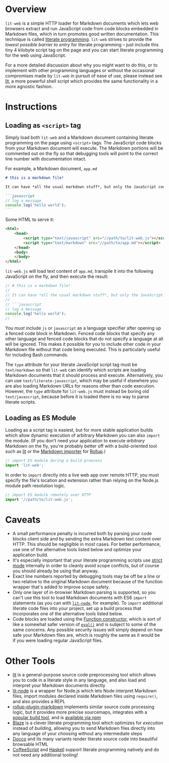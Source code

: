 # Overview

`lit-web` is a simple HTTP loader for Markdown documents which lets web browsers extract and run JavaScript code from code blocks embedded in Markdown files, which in turn promotes good written documentation. This technique is called [literate programming](https://en.wikipedia.org/wiki/Literate_programming). `lit-web` strives to provide the *lowest possible barrier to entry* for literate programming – just include this tiny 4 kilobyte script tag on the page and you can start literate programming for the web using JavaScript.

For a more detailed discussion about why you might want to do this, or to implement with other programming languages or without the occasional compromises made by `lit-web` in pursuit of ease of use, please instead see [lit](https://github.com/vijithassar/lit), a more powerful shell script which provides the same functionality in a more agnostic fashion.

# Instructions

## Loading as `<script>` tag

Simply load both `lit-web` and a Markdown document containing literate programming on the page using `<script>` tags. The JavaScript code blocks from your Markdown document will execute. The Markdown portions will be commented out on the fly so that debugging tools will point to the correct line number with documentation intact.

For example, a Markdown document, `app.md`

~~~markdown
# this is a markdown file!

It can have *all the usual markdown stuff*, but only the JavaScript code blocks will run:

```javascript
// log a message
console.log('hello world');
```
~~~

Some HTML to serve it:

```html
<html>
    <head>
        <script type="text/javascript" src="//path/to/lit-web.js"></script>
        <script type="text/markdown" src="//path/to/app.md"></script>
    </head>
    <body>
    </body>
</html>
```

`lit-web.js` will load text content of `app.md`, transpile it into the following JavaScript on the fly, and then execute the result:

```javascript
// # this is a markdown file!
//
// It can have *all the usual markdown stuff*, but only the JavaScript code blocks will run:
//
// ```javascript
// log a message
console.log('hello world');
// ```
```

You *must* include `js` or `javascript` as a language specifier after opening up a fenced code block in Markdown. Fenced code blocks that specify any other language and fenced code blocks that do not specify a language at all will be ignored. This makes it possible for you to include other code in your Markdown file without that code being executed. This is particularly useful for including Bash commands.

The `type` attribute for your literate JavaScript script tag must be `text/markdown` so that `lit-web` can identify which scripts are loading Markdown documents that it should process and execute. Alternatively, you can use `text/literate-javascript`, which may be useful if elsewhere you are also loading Markdown URLs for reasons other than code execution. However, the `type` attribute for `lit-web.js` must instead be boring old `text/javascript`, because before it is loaded there is no way to parse literate scripts. 

## Loading as ES Module

Loading as a script tag is easiest, but for more stable application builds which allow dynamic execution of arbitrary Markdown you can also `import` the module. (If you don't need your application to execute *arbitrary* Markdown on the fly, you're probably better off with a build-oriented tool such as [lit](https://github.com/vijithassar/lit) or the [Markdown importer](https://www.npmjs.com/package/rollup-plugin-markdown) for [Rollup](https://rollupjs.org).)

```javascript
// import ES module during a build proecess
import 'lit-web';
```

In order to `import` directly into a live web app over remote HTTP, you must specify the file's location and extension rather than relying on the Node.js module path resolution logic.

```javascript
// import ES module remotely over HTTP
import '//path/to/lit-web.js';
```

# Caveats

- A small performance penalty is incurred both by parsing your code blocks client side and by sending the extra Markdown text content over HTTP. This should be negligible in most cases. For better performance, use one of the alternative tools listed below and optimize your application build.
- It's especially important that your literate programming scripts use [strict mode](https://developer.mozilla.org/en-US/docs/Web/JavaScript/Reference/Strict_mode) internally in order to cleanly avoid scope conflicts, but of course you should already be using that anyway.
- Exact line numbers reported by debugging tools may be off be a line or two relative to the original Markdown document because of the function wrapper that's added to improve scope safety.
- Only one layer of in-browser Markdown parsing is supported, so you can't use this tool to load Markdown documents with ES6 `import` statements (as you can with [`lit-node`](https://github.com/Rich-Harris/lit-node), for example). To `import` additional literate code files into your project, set up a build process that incorporates one of the alternative tools listed below.
- Code blocks are loaded using the [Function constructor](https://developer.mozilla.org/en-US/docs/Web/JavaScript/Reference/Global_Objects/Function), which is sort of like a somewhat safer version of [`eval()`](https://developer.mozilla.org/en-US/docs/Web/JavaScript/Reference/Global_Objects/eval) and is subject to some of the same concerns. Any possible security issues will simply depend on how safe your Markdown files are, which is roughly the same as it would be if you were loading regular JavaScript files.

# Other Tools

- [lit](https://github.com/vijithassar/lit) is a general-purpose source code preprocessing tool which allows you to code in a literate style in any language, and also load and interpret your Markdown documents directly
- [lit-node](https://github.com/Rich-Harris/lit-node) is a wrapper for Node.js which lets Node interpret Markdown files, import modules declared inside Markdown files using `require()`, and also provides a REPL
- [rollup-plugin-markdown](https://www.npmjs.com/package/rollup-plugin-markdown) implements similar source code processing logic, but it provides more precise sourcemaps, integrates with a [popular build tool](https://rollupjs.org), and is [available via npm](https://www.npmjs.com/package/rollup-plugin-markdown)
- [Blaze](https://github.com/0atman/blaze) is a clever literate programming tool which optimizes for *execution* instead of *building*, allowing you to send Markdown files directly into any language of your choosing without any intermediate steps
- [Docco](http://ashkenas.com/docco/) and its many variants render literate source code into beautiful browsable HTML
- [CoffeeScript](http://coffeescript.org) and [Haskell](https://www.haskell.org/) support literate programming natively and do not need any additional tooling!